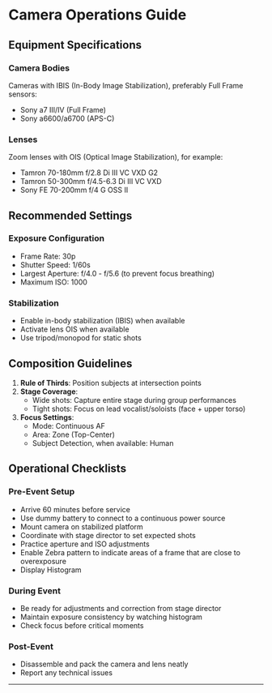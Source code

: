 # Camera Operations Guide

## Equipment Specifications

### Camera Bodies
Cameras with IBIS (In-Body Image Stabilization), preferably Full Frame sensors:
  - Sony a7 III/IV (Full Frame)
  - Sony a6600/a6700 (APS-C)

### Lenses
Zoom lenses with OIS (Optical Image Stabilization), for example:
  - Tamron 70-180mm f/2.8 Di III VC VXD G2
  - Tamron 50-300mm f/4.5-6.3 Di III VC VXD
  - Sony FE 70-200mm f/4 G OSS II

## Recommended Settings

### Exposure Configuration
- Frame Rate: 30p
- Shutter Speed: 1/60s
- Largest Aperture: f/4.0 - f/5.6 (to prevent focus breathing)
- Maximum ISO: 1000

### Stabilization
- Enable in-body stabilization (IBIS) when available
- Activate lens OIS when available
- Use tripod/monopod for static shots

## Composition Guidelines

1. **Rule of Thirds**: Position subjects at intersection points
2. **Stage Coverage**:
   - Wide shots: Capture entire stage during group performances
   - Tight shots: Focus on lead vocalist/soloists (face + upper torso)
3. **Focus Settings**:
   - Mode: Continuous AF
   - Area: Zone (Top-Center)
   - Subject Detection, when available: Human

## Operational Checklists

### Pre-Event Setup
- Arrive 60 minutes before service
- Use dummy battery to connect to a continuous power source
- Mount camera on stabilized platform
- Coordinate with stage director to set expected shots
- Practice aperture and ISO adjustments
- Enable Zebra pattern to indicate areas of a frame that are close to overexposure
- Display Histogram


### During Event
- Be ready for adjustments and correction from stage director
- Maintain exposure consistency by watching histogram
- Check focus before critical moments

### Post-Event
- Disassemble and pack the camera and lens neatly
- Report any technical issues

---
